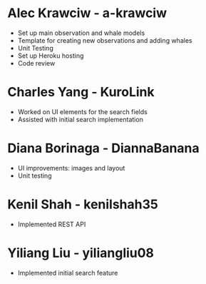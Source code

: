 # Alec Krawciw - a-krawciw
- Set up main observation and whale models
- Template for creating new observations and adding whales
- Unit Testing
- Set up Heroku hosting
- Code review

# Charles Yang - KuroLink
- Worked on UI elements for the search fields
- Assisted with initial search implementation

# Diana Borinaga - DiannaBanana
- UI improvements: images and layout
- Unit testing 

# Kenil Shah - kenilshah35
- Implemented REST API

# Yiliang Liu - yiliangliu08
- Implemented initial search feature

